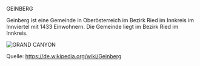 GEINBERG

Geinberg ist eine Gemeinde in Oberösterreich im Bezirk Ried im Innkreis im Innviertel mit 1433 Einwohnern. Die Gemeinde liegt im Bezirk Ried im Innkreis.


![GRAND CANYON](https://github.com/kokainarienfogel/CE_UE_WS17_A4-2/blob/master/k01555070/IMG_4891.JPG)

Quelle: https://de.wikipedia.org/wiki/Geinberg